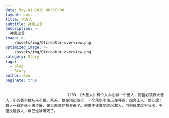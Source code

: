 ```yaml
---
date: May-01-2020 00:00:00
layout: post
title: 大善人
subtitle: 神寓之言
description: >-
  神寓之言
image: >-
    /assets/img/Qtcreator-overview.png
optimized_image: >-
    /assets/img/Qtcreator-overview.png
category: Story
tags:
  - blog
  - Story
author: Ron
paginate: true
---
```


							　　1233，《大善人》有个人决心做一个善人，而且必须做大善人，小的善事他从来不做。某天，他在河边散步，一个落水小孩正在呼救，四旁无人，他心想：救人一命胜造七级浮屠，做大善事的机会来了。他毫不犹豫地跳水救人，可他根本就不会水，不但没能救人，自己也被淹死了。
							
							
						
